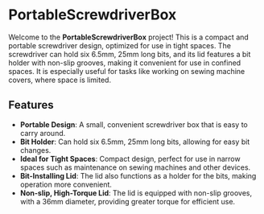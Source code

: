 # PortableScrewdriverBox

Welcome to the **PortableScrewdriverBox** project! This is a compact and portable screwdriver design, optimized for use in tight spaces. The screwdriver can hold six 6.5mm, 25mm long bits, and its lid features a bit holder with non-slip grooves, making it convenient for use in confined spaces. It is especially useful for tasks like working on sewing machine covers, where space is limited.

## Features

- **Portable Design**: A small, convenient screwdriver box that is easy to carry around.
- **Bit Holder**: Can hold six 6.5mm, 25mm long bits, allowing for easy bit changes.
- **Ideal for Tight Spaces**: Compact design, perfect for use in narrow spaces such as maintenance on sewing machines and other devices.
- **Bit-Installing Lid**: The lid also functions as a holder for the bits, making operation more convenient.
- **Non-slip, High-Torque Lid**: The lid is equipped with non-slip grooves, with a 36mm diameter, providing greater torque for efficient use.

